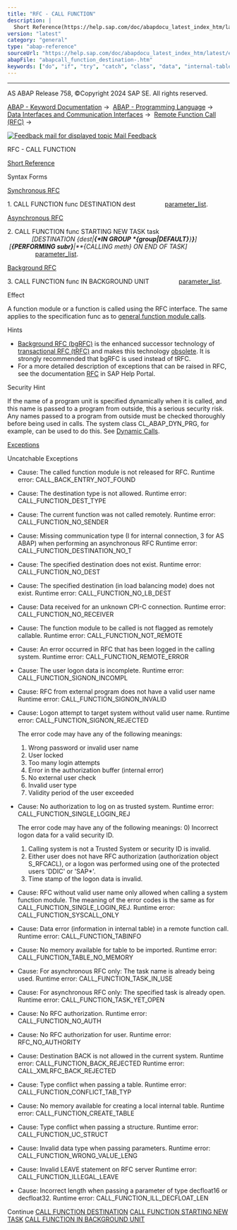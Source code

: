 ```yaml
---
title: "RFC - CALL FUNCTION"
description: |
  Short Reference(https://help.sap.com/doc/abapdocu_latest_index_htm/latest/en-US/abapcall_function_shortref.htm) Syntax Forms Synchronous RFC(https://help.sap.com/doc/abapdocu_latest_index_htm/latest/en-US/abapcall_function_destination.htm) 1. CALL FUNCTION func DESTINATION dest parameter_list
version: "latest"
category: "general"
type: "abap-reference"
sourceUrl: "https://help.sap.com/doc/abapdocu_latest_index_htm/latest/en-US/abapcall_function_destination-.htm"
abapFile: "abapcall_function_destination-.htm"
keywords: ["do", "if", "try", "catch", "class", "data", "internal-table", "abapcall", "function", "destination"]
---
```


* * *

AS ABAP Release 758, ©Copyright 2024 SAP SE. All rights reserved.

[ABAP - Keyword Documentation](https://help.sap.com/doc/abapdocu_latest_index_htm/latest/en-US/abenabap.htm) →  [ABAP - Programming Language](https://help.sap.com/doc/abapdocu_latest_index_htm/latest/en-US/abenabap_reference.htm) →  [Data Interfaces and Communication Interfaces](https://help.sap.com/doc/abapdocu_latest_index_htm/latest/en-US/abenabap_data_communication.htm) →  [Remote Function Call (RFC)](https://help.sap.com/doc/abapdocu_latest_index_htm/latest/en-US/abenrfc.htm) → 

 [![](Mail.gif?object=Mail.gif "Feedback mail for displayed topic") Mail Feedback](mailto:f1_help@sap.com?subject=Feedback%20on%20ABAP%20Documentation&body=Document:%20RFC%20-%20CALL%20FUNCTION%2C%20ABAPCALL_FUNCTION_DESTINATION-%2C%20758%0D%0A%0D%0AError:%0D%0A%0D%0A%0D%0A%0D%0ASuggestion%20for%20improvement:)

RFC - CALL FUNCTION

[Short Reference](https://help.sap.com/doc/abapdocu_latest_index_htm/latest/en-US/abapcall_function_shortref.htm)

Syntax Forms

[Synchronous RFC](https://help.sap.com/doc/abapdocu_latest_index_htm/latest/en-US/abapcall_function_destination.htm)

1\. CALL FUNCTION func DESTINATION dest
                [parameter\_list](https://help.sap.com/doc/abapdocu_latest_index_htm/latest/en-US/abapcall_function_destination_para.htm).

[Asynchronous RFC](https://help.sap.com/doc/abapdocu_latest_index_htm/latest/en-US/abapcall_function_starting.htm)

2\. CALL FUNCTION func STARTING NEW TASK task
                *\[*DESTINATION *{*dest*|**{*IN GROUP *{*group*|*DEFAULT*}**}**}**\]*
                *\[**{*PERFORMING subr*}**|**{*CALLING meth*}* ON END OF TASK*\]*
                [parameter\_list](https://help.sap.com/doc/abapdocu_latest_index_htm/latest/en-US/abapcall_function_starting_para.htm).

[Background RFC](https://help.sap.com/doc/abapdocu_latest_index_htm/latest/en-US/abapcall_function_background_unit.htm)

3\. CALL FUNCTION func IN BACKGROUND UNIT
                [parameter\_list](https://help.sap.com/doc/abapdocu_latest_index_htm/latest/en-US/abapcall_function_background_para.htm).

Effect

A function module or a function is called using the RFC interface. The same applies to the specification func as to [general function module calls](https://help.sap.com/doc/abapdocu_latest_index_htm/latest/en-US/abapcall_function_general.htm).

Hints

-   [Background RFC (bgRFC)](https://help.sap.com/doc/abapdocu_latest_index_htm/latest/en-US/abenbg_remote_function_glosry.htm "Glossary Entry") is the enhanced successor technology of [transactional RFC (tRFC)](https://help.sap.com/doc/abapdocu_latest_index_htm/latest/en-US/abapcall_function_background_task.htm) and makes this technology [obsolete](https://help.sap.com/doc/abapdocu_latest_index_htm/latest/en-US/abenrfc_obsolete.htm). It is strongly recommended that bgRFC is used instead of tRFC.
-   For a more detailed description of exceptions that can be raised in RFC, see the documentation [RFC](https://help.sap.com/docs/ABAP_PLATFORM_NEW/753088fc00704d0a80e7fbd6803c8adb/4888068AD9134076E10000000A42189D) in SAP Help Portal.

Security Hint

If the name of a program unit is specified dynamically when it is called, and this name is passed to a program from outside, this a serious security risk. Any names passed to a program from outside must be checked thoroughly before being used in calls. The system class CL\_ABAP\_DYN\_PRG, for example, can be used to do this. See [Dynamic Calls](https://help.sap.com/doc/abapdocu_latest_index_htm/latest/en-US/abendyn_call_scrty.htm).

[Exceptions](https://help.sap.com/doc/abapdocu_latest_index_htm/latest/en-US/abenabap_language_exceptions.htm)

Uncatchable Exceptions

-   Cause: The called function module is not released for RFC.
    Runtime error: CALL\_BACK\_ENTRY\_NOT\_FOUND
-   Cause: The destination type is not allowed.
    Runtime error: CALL\_FUNCTION\_DEST\_TYPE
-   Cause: The current function was not called remotely.
    Runtime error: CALL\_FUNCTION\_NO\_SENDER
-   Cause: Missing communication type (I for internal connection, 3 for AS ABAP) when performing an asynchronous RFC
    Runtime error: CALL\_FUNCTION\_DESTINATION\_NO\_T
-   Cause: The specified destination does not exist.
    Runtime error: CALL\_FUNCTION\_NO\_DEST
-   Cause: The specified destination (in load balancing mode) does not exist.
    Runtime error: CALL\_FUNCTION\_NO\_LB\_DEST
-   Cause: Data received for an unknown CPI-C connection.
    Runtime error: CALL\_FUNCTION\_NO\_RECEIVER
-   Cause: The function module to be called is not flagged as remotely callable.
    Runtime error: CALL\_FUNCTION\_NOT\_REMOTE
-   Cause: An error occurred in RFC that has been logged in the calling system.
    Runtime error: CALL\_FUNCTION\_REMOTE\_ERROR
-   Cause: The user logon data is incomplete.
    Runtime error: CALL\_FUNCTION\_SIGNON\_INCOMPL
-   Cause: RFC from external program does not have a valid user name
    Runtime error: CALL\_FUNCTION\_SIGNON\_INVALID
-   Cause: Logon attempt to target system without valid user name.
    Runtime error: CALL\_FUNCTION\_SIGNON\_REJECTED
    
    The error code may have any of the following meanings:
    1) Wrong password or invalid user name
    2) User locked
    3) Too many login attempts
    4) Error in the authorization buffer (internal error)
    5) No external user check
    6) Invalid user type
    7) Validity period of the user exceeded
    
-   Cause: No authorization to log on as trusted system.
    Runtime error: CALL\_FUNCTION\_SINGLE\_LOGIN\_REJ
    
    The error code may have any of the following meanings:
    0) Incorrect logon data for a valid security ID.
    1) Calling system is not a Trusted System or security ID is invalid.
    2) Either user does not have RFC authorization (authorization object S\_RFCACL), or a logon was performed using one of the protected users 'DDIC' or 'SAP\*'.
    3) Time stamp of the logon data is invalid.
    
-   Cause: RFC without valid user name only allowed when calling a system function module. The meaning of the error codes is the same as for CALL\_FUNCTION\_SINGLE\_LOGIN\_REJ.
    Runtime error: CALL\_FUNCTION\_SYSCALL\_ONLY
-   Cause: Data error (information in internal table) in a remote function call.
    Runtime error: CALL\_FUNCTION\_TABINFO
-   Cause: No memory available for table to be imported.
    Runtime error: CALL\_FUNCTION\_TABLE\_NO\_MEMORY
-   Cause: For asynchronous RFC only: The task name is already being used.
    Runtime error: CALL\_FUNCTION\_TASK\_IN\_USE
-   Cause: For asynchronous RFC only: The specified task is already open.
    Runtime error: CALL\_FUNCTION\_TASK\_YET\_OPEN
-   Cause: No RFC authorization.
    Runtime error: CALL\_FUNCTION\_NO\_AUTH
-   Cause: No RFC authorization for user.
    Runtime error: RFC\_NO\_AUTHORITY
-   Cause: Destination BACK is not allowed in the current system.
    Runtime error: CALL\_FUNCTION\_BACK\_REJECTED
    Runtime error: CALL\_XMLRFC\_BACK\_REJECTED
-   Cause: Type conflict when passing a table.
    Runtime error: CALL\_FUNCTION\_CONFLICT\_TAB\_TYP
-   Cause: No memory available for creating a local internal table.
    Runtime error: CALL\_FUNCTION\_CREATE\_TABLE
-   Cause: Type conflict when passing a structure.
    Runtime error: CALL\_FUNCTION\_UC\_STRUCT
-   Cause: Invalid data type when passing parameters.
    Runtime error: CALL\_FUNCTION\_WRONG\_VALUE\_LENG
-   Cause: Invalid LEAVE statement on RFC server
    Runtime error: CALL\_FUNCTION\_ILLEGAL\_LEAVE
-   Cause: Incorrect length when passing a parameter of type decfloat16 or decfloat32.
    Runtime error: CALL\_FUNCTION\_ILL\_DECFLOAT\_LEN

Continue
[CALL FUNCTION DESTINATION](https://help.sap.com/doc/abapdocu_latest_index_htm/latest/en-US/abapcall_function_destination.htm)
[CALL FUNCTION STARTING NEW TASK](https://help.sap.com/doc/abapdocu_latest_index_htm/latest/en-US/abapcall_function_starting.htm)
[CALL FUNCTION IN BACKGROUND UNIT](https://help.sap.com/doc/abapdocu_latest_index_htm/latest/en-US/abapcall_function_background_unit.htm)